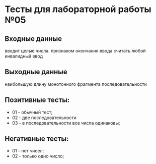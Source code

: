 # Тесты для лабораторной работы №05

## Входные данные
вводит целые числа. признаком окончания ввода считать любой инвалидный ввод

## Выходные данные
наибольшую длину монотонного фрагмента последовательности

## Позитивные тесты:
- 01 - обычный тест;
- 02 - две последовательности
- 03 - в последовательности все числа одинаковы;

## Негативные тесты:
- 01 - нет чисел;
- 02 - только одно число;